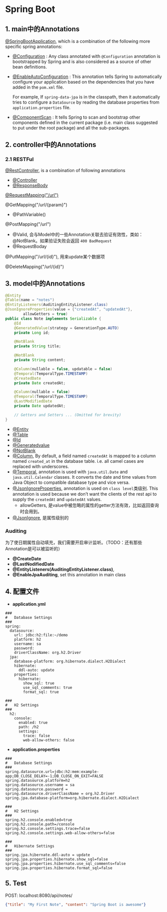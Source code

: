 # Spring Boot

## 1. main中的Annotations

[@SpringBootApplication](), which is a combination of the following more specific spring annotations:

- [@Configuration](https://docs.spring.io/spring/docs/current/javadoc-api/org/springframework/context/annotation/Configuration.html) : Any class annotated with `@Configuration` annotation is bootstrapped by Spring and is also considered as a source of other bean definitions.

- [@EnableAutoConfiguration](https://docs.spring.io/spring-boot/docs/1.2.1.RELEASE/api/org/springframework/boot/autoconfigure/EnableAutoConfiguration.html) : This annotation tells Spring to automatically configure your application based on the dependencies that you have added in the `pom.xml` file.

  For example, If `spring-data-jpa` is in the classpath, then it automatically tries to configure a `DataSource` by reading the database properties from `application.properties` file.

- [@ComponentScan](https://docs.spring.io/spring/docs/current/javadoc-api/org/springframework/context/annotation/ComponentScan.html) : It tells Spring to scan and bootstrap other components defined in the current package (i.e. main class suggested to put under the root package) and all the sub-packages.

## 2. controller中的Annotations

### 2.1 RESTFul

[@RestController](), is a combination of following annotations

- [@Controller]()
- [@ResponseBody]()

[@RequestMapping("/url")]()

@GetMapping("/url/{param}")

- @PathVariable() 

@PostMapping("/url")

- @Valid, 会与Model中的一些Annotation关联去验证有效性，类如：@NotBlank。如果验证失败会返回 `400 BadRequest`
- @RequestBoday

@PutMapping("/url/{id}"), 用来update某个数据项

@DeleteMapping("/url/{id}")



## 3. model中的Annotations

```java
@Entity
@Table(name = "notes")
@EntityListeners(AuditingEntityListener.class)
@JsonIgnoreProperties(value = {"createdAt", "updatedAt"}, 
        allowGetters = true)
public class Note implements Serializable {
    @Id
    @GeneratedValue(strategy = GenerationType.AUTO)
    private Long id;

    @NotBlank
    private String title;

    @NotBlank
    private String content;

    @Column(nullable = false, updatable = false)
    @Temporal(TemporalType.TIMESTAMP)
    @CreatedDate
    private Date createdAt;

    @Column(nullable = false)
    @Temporal(TemporalType.TIMESTAMP)
    @LastModifiedDate
    private Date updatedAt;

    // Getters and Setters ... (Omitted for brevity)
}
```

- [@Entity]()
- [@Table]()
- [@Id]()
- [@Generatedvalue]()
- [@NotBlank]()
- [@Column](), By default, a field named `createdAt` is mapped to a column named `created_at` in the database table. i.e. all camel cases are replaced with underscores.
- [@Temporal](), annotation is used with `java.util.Date` and `java.util.Calendar` classes. It converts the date and time values from Java Object to compatible database type and vice versa.
- [@JsonIgnoreProperties](), annotation is used on `class level`类级别. This annotation is used because we don’t want the clients of the rest api to supply the `createdAt` and `updatedAt` values.
  - allowGetters, 是value中被忽略的属性的getter方法有效，比如返回查询时会用到。
- [@JsonIgnore](), 是属性级别的

### Auditing

为了使日期属性自动填充，我们需要开启审计监听。（TODO：还有那些Annotation是可以被监听的）

- **@CreateDate**
- **@LastNodifiedDate**
- **@EntityListeners(AuditingEntityListener.class)**, 
- **@EnableJpaAuditing**, set this annotation in main class

## 4. 配置文件

- **application.yml**

```properties
###
#   Database Settings
###
spring:
  datasource:
    url: jdbc:h2:file:~/demo
    platform: h2
    username: sa
    password:
    driverClassName: org.h2.Driver
  jpa:
    database-platform: org.hibernate.dialect.H2Dialect
    hibernate:
      ddl-auto: update
    properties:
      hibernate:
        show_sql: true
        use_sql_comments: true
        format_sql: true

###
#   H2 Settings
###
  h2:
    console:
      enabled: true
      path: /h2
      settings:
        trace: false
        web-allow-others: false
```

- **application.properties**

```properties
###
#   Database Settings
###
spring.datasource.url=jdbc:h2:mem:example-app;DB_CLOSE_DELAY=-1;DB_CLOSE_ON_EXIT=FALSE
spring.datasource.platform=h2
spring.datasource.username = sa
spring.datasource.password =
spring.datasource.driverClassName = org.h2.Driver
spring.jpa.database-platform=org.hibernate.dialect.H2Dialect

###
#   H2 Settings
###
spring.h2.console.enabled=true
spring.h2.console.path=/console
spring.h2.console.settings.trace=false
spring.h2.console.settings.web-allow-others=false

###
#   Hibernate Settings
###
spring.jpa.hibernate.ddl-auto = update
spring.jpa.properties.hibernate.show_sql=false
spring.jpa.properties.hibernate.use_sql_comments=false
spring.jpa.properties.hibernate.format_sql=false
```



## 5. **Test**

POST: localhost:8080/api/notes/

```json
{"title": "My First Note", "content": "Spring Boot is awesome"}
```

